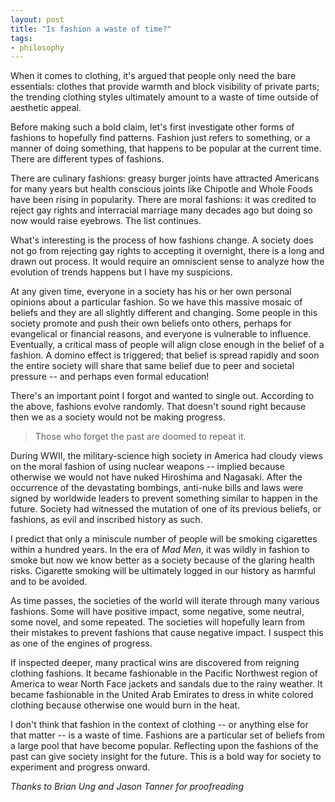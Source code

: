 ```yaml
---
layout: post
title: "Is fashion a waste of time?"
tags:
- philosophy
---
```


When it comes to clothing, it's argued that people only need the bare essentials: clothes that provide warmth and block visibility of private parts; the trending clothing styles ultimately amount to a waste of time outside of aesthetic appeal.  
 
Before making such a bold claim, let's first investigate other forms of fashions to hopefully find patterns. Fashion just refers to something, or a manner of doing something, that happens to be popular at the current time. There are different types of fashions.
 
There are culinary fashions: greasy burger joints have attracted Americans for many years but health conscious joints like Chipotle and Whole Foods have been rising in popularity. There are moral fashions: it was credited to reject gay rights and interracial marriage many decades ago but doing so now would raise eyebrows. The list continues.
 
What's interesting is the process of how fashions change. A society does not go from rejecting gay rights to accepting it overnight, there is a long and drawn out process. It would require an omniscient sense to analyze how the evolution of trends happens but I have my suspicions.
 
At any given time, everyone in a society has his or her own personal opinions about a particular fashion. So we have this massive mosaic of beliefs and they are all slightly different and changing. Some people in this society promote and push their own beliefs onto others, perhaps for evangelical or financial reasons, and everyone is vulnerable to influence. Eventually, a critical mass of people will align close enough in the belief of a fashion. A domino effect is triggered; that belief is spread rapidly and soon the entire society will share that same belief due to peer and societal pressure -- and perhaps even formal education!
 
There's an important point I forgot and wanted to single out. According to the above, fashions evolve randomly. That doesn't sound right because then we as a society would not be making progress.
 
> Those who forget the past are doomed to repeat it.
 
During WWII, the military-science high society in America had cloudy views on the moral fashion of using nuclear weapons -- implied because otherwise we would not have nuked Hiroshima and Nagasaki. After the occurrence of the devastating bombings, anti-nuke bills and laws were signed by worldwide leaders to prevent something similar to happen in the future. Society had witnessed the mutation of one of its previous beliefs, or fashions, as evil and inscribed history as such.
 
I predict that only a miniscule number of people will be smoking cigarettes within a hundred years. In the era of *Mad Men*, it was wildly in fashion to smoke but now we know better as a society because of the glaring health risks. Cigarette smoking will be ultimately logged in our history as harmful and to be avoided.
 
As time passes, the societies of the world will iterate through many various fashions. Some will have positive impact, some negative, some neutral, some novel, and some repeated. The societies will hopefully learn from their mistakes to prevent fashions that cause negative impact. I suspect this as one of the engines of progress.
 
If inspected deeper, many practical wins are discovered from reigning clothing fashions. It became fashionable in the Pacific Northwest region of America to wear North Face jackets and sandals due to the rainy weather. It became fashionable in the United Arab Emirates to dress in white colored clothing because otherwise one would burn in the heat.
 
I don't think that fashion in the context of clothing -- or anything else for that matter -- is a waste of time. Fashions are a particular set of beliefs from a large pool that have become popular. Reflecting upon the fashions of the past can give society insight for the future. This is a bold way for society to experiment and progress onward.

*Thanks to Brian Ung and Jason Tanner for proofreading*
